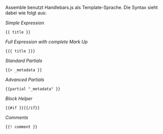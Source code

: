 Assemble benutzt Handlebars.js als Template-Sprache. Die Syntax sieht dabei wie folgt aus:

*Simple Expression*
```
{{ title }}
```

*Full Expression with complete Mark Up*
```
{{{ title }}}
```

*Standard Partials*
```
{{> _metadata }}
```

*Advanced Partials*
```
{{partial "_metadata" }}
```

*Block Helper*
```
{{#if }}{{/if}}
```

*Comments*
```
{{! comment }}
```

